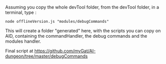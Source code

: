 Assuming you copy the whole devTool folder, from the devTool folder, in a terminal, type :
```
node offlineVersion.js "modules/debugCommands"
```
This will create a folder "generated" here, with the scripts you can copy on AID, 
containing the commandHandler, the debug commands and the modules handler. 

Final script at https://github.com/myGat/AI-dungeon/tree/master/debugCommands
